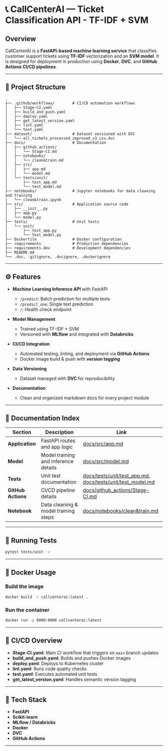 # 📞 CallCenterAI — Ticket Classification API - TF-IDF + SVM

## Overview

CallCenterAI is a **FastAPI-based machine learning service** that classifies customer support tickets using **TF-IDF** vectorization and an **SVM model**.
It is designed for deployment in production using **Docker**, **DVC**, and **GitHub Actions CI/CD pipelines**.

---

## 📂 Project Structure

```
.
├── .github/workflows/        # CI/CD automation workflows
│   ├── Stage-CI.yaml
│   ├── build_and_push.yaml
│   ├── deploy.yaml
│   ├── get_latest_version.yaml
│   ├── lint.yaml
│   └── test.yaml
├── dataset/                  # Dataset versioned with DVC
│   └── all_tickets_processed_improved_v3.csv.dvc
├── docs/                     # Documentation
│   ├── github_actions/
│   │   └── Stage-CI.md
│   ├── notebooks/
│   │   └── clean&train.md
│   ├── src/
│   │   ├── app.md
│   │   └── model.md
│   └── tests/unit/
│       ├── test_app.md
│       └── test_model.md
├── notebooks/                # Jupyter notebooks for data cleaning and training
│   └── clean&train.ipynb
├── src/                      # Application source code
│   ├── __init__.py
│   ├── app.py
│   └── model.py
├── tests/                    # Unit tests
│   └── unit/
│       ├── test_app.py
│       └── test_model.py
├── Dockerfile                # Docker configuration
├── requirements              # Production dependencies
├── requirements.dev          # Development dependencies
├── README.md
└── .dvc, .gitignore, .dvcignore, .dockerignore
```

---

## ⚙️ Features

* **Machine Learning Inference API** with FastAPI

  * `/predict`: Batch prediction for multiple texts
  * `/predict_one`: Single text prediction
  * `/`: Health check endpoint

* **Model Management**

  * Trained using TF-IDF + SVM
  * Versioned with **MLflow** and integrated with **Databricks**

* **CI/CD Integration**

  * Automated testing, linting, and deployment via **GitHub Actions**
  * Docker image build & push with **version tagging**

* **Data Versioning**

  * Dataset managed with **DVC** for reproducibility

* **Documentation**

  * Clean and organized markdown docs for every project module

---

## 📘 Documentation Index

| Section            | Description                          | Link                                                                                                                       |
| ------------------ | ------------------------------------ | -------------------------------------------------------------------------------------------------------------------------- |
| **Application**    | FastAPI routes and app logic         | [docs/src/app.md](docs/src/app.md)                                                                                         |
| **Model**          | Model training and inference details | [docs/src/model.md](docs/src/model.md)                                                                                     |
| **Tests**          | Unit test documentation              | [docs/tests/unit/test_app.md](docs/tests/unit/test_app.md), [docs/tests/unit/test_model.md](docs/tests/unit/test_model.md) |
| **GitHub Actions** | CI/CD pipeline details               | [docs/github_actions/Stage-CI.md](docs/github_actions/Stage-CI.md)                                                         |
| **Notebook**       | Data cleaning & model training steps | [docs/notebooks/clean&train.md](docs/notebooks/clean&train.md)                                                             |

---

## 🧪 Running Tests

```bash
pytest tests/unit -v
```

---

## 🐳 Docker Usage

### Build the image

```bash
docker build -t callcenterai:latest .
```

### Run the container

```bash
docker run -p 8000:8000 callcenterai:latest
```

---

## 🚀 CI/CD Overview

* **Stage-CI.yaml**: Main CI workflow that triggers on `main` branch updates
* **build_and_push.yaml**: Builds and pushes Docker images
* **deploy.yaml**: Deploys to Kubernetes cluster
* **lint.yaml**: Runs code quality checks
* **test.yaml**: Executes automated unit tests
* **get_latest_version.yaml**: Handles semantic version tagging

---

## 🧠 Tech Stack

* **FastAPI**
* **Scikit-learn**
* **MLflow / Databricks**
* **Docker**
* **DVC**
* **GitHub Actions**

---